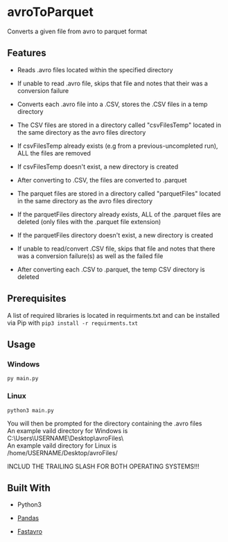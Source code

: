 # avroToParquet

Converts a given file from avro to parquet format 

## Features

* Reads .avro files located within the specified directory

* If unable to read .avro file, skips that file and notes that their was a conversion failure

* Converts each .avro file into a .CSV, stores the .CSV files in a temp directory

* The CSV files are stored in a directory called "csvFilesTemp" located in the same directory as the avro files directory

* If csvFilesTemp already exists (e.g from a previous-uncompleted run), ALL the files are removed

* If csvFilesTemp doesn't exist, a new directory is created

* After converting to .CSV, the files are converted to .parquet

* The parquet files are stored in a directory called "parquetFiles" located in the same directory as the avro files directory

* If the parquetFiles directory already exists, ALL of the .parquet files are deleted (only files with the .parquet file extension)

* If the parquetFiles directory doesn't exist, a new directory is created

* If unable to read/convert .CSV file, skips that file and notes that there was a conversion failure(s) as well as the failed file

* After converting each .CSV to .parquet, the temp CSV directory is deleted

## Prerequisites

A list of required libraries is located in requirments.txt and can be installed via Pip with ```pip3 install -r requirments.txt```

## Usage
### Windows
```py main.py ```

### Linux 
```python3 main.py ```

You will then be prompted for the directory containing the .avro files <br/>
An example vaild directory for Windows is C:\Users\USERNAME\Desktop\avroFiles\\ <br/>
An example vaild directory for Linux is /home/USERNAME/Desktop/avroFiles/ <br/>

INCLUD THE TRAILING SLASH FOR BOTH OPERATING SYSTEMS!!! <br/>

## Built With

* Python3

* [Pandas](https://pandas.pydata.org/)

* [Fastavro](https://fastavro.readthedocs.io/en/latest/)


